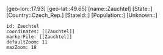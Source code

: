 ﻿---
location: [49.65,17.93]
mapzoom: [7,12] 
mapmarker: city 
type: City
tags:
- geo/City


SpocWebEntityId: 35796
isDeleted: false
confidential: public

---
[geo-lon::17.93]
[geo-lat::49.65]
[name::Zauchtel]
[State::]
[Country::Czech_Rep.]
[StateId::]
[Population::]
[Unknown::]


```leaflet
id: Zauchtel
coordinates: [[Zauchtel]]
markerFile: [[Zauchtel]]
defaultZoom: 11 
maxZoom: 18
```
